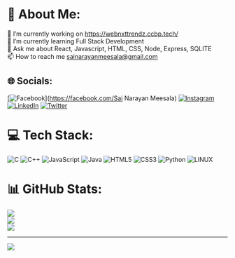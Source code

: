# 💫 About Me:
🔭 I’m currently working on https://webnxttrendz.ccbp.tech/<br>🌱 I’m currently learning Full Stack Development<br>💬 Ask me about  React, Javascript, HTML, CSS, Node, Express, SQLITE<br>📫 How to reach me sainarayanmeesala@gmail.com


## 🌐 Socials:
[![Facebook](https://img.shields.io/badge/Facebook-%231877F2.svg?logo=Facebook&logoColor=white)](https://facebook.com/Sai Narayan Meesala) [![Instagram](https://img.shields.io/badge/Instagram-%23E4405F.svg?logo=Instagram&logoColor=white)](https://instagram.com/sainarayan_netha) [![LinkedIn](https://img.shields.io/badge/LinkedIn-%230077B5.svg?logo=linkedin&logoColor=white)](https://linkedin.com/in/www.linkedin.com/in/sainarayan-meesala-36180622b) [![Twitter](https://img.shields.io/badge/Twitter-%231DA1F2.svg?logo=Twitter&logoColor=white)](https://twitter.com/Sainarayan2290) 

# 💻 Tech Stack:
![C](https://img.shields.io/badge/c-%2300599C.svg?style=for-the-badge&logo=c&logoColor=white) ![C++](https://img.shields.io/badge/c++-%2300599C.svg?style=for-the-badge&logo=c%2B%2B&logoColor=white) ![JavaScript](https://img.shields.io/badge/javascript-%23323330.svg?style=for-the-badge&logo=javascript&logoColor=%23F7DF1E) ![Java](https://img.shields.io/badge/java-%23ED8B00.svg?style=for-the-badge&logo=openjdk&logoColor=white) ![HTML5](https://img.shields.io/badge/html5-%23E34F26.svg?style=for-the-badge&logo=html5&logoColor=white) ![CSS3](https://img.shields.io/badge/css3-%231572B6.svg?style=for-the-badge&logo=css3&logoColor=white) ![Python](https://img.shields.io/badge/python-3670A0?style=for-the-badge&logo=python&logoColor=ffdd54) ![LINUX](https://img.shields.io/badge/Linux-FCC624?style=for-the-badge&logo=linux&logoColor=black)
# 📊 GitHub Stats:
![](https://github-readme-stats.vercel.app/api?username=sai2290&theme=default&hide_border=false&include_all_commits=true&count_private=true)<br/>
![](https://github-readme-streak-stats.herokuapp.com/?user=sai2290&theme=default&hide_border=false)<br/>
![](https://github-readme-stats.vercel.app/api/top-langs/?username=sai2290&theme=default&hide_border=false&include_all_commits=true&count_private=true&layout=compact)

---
[![](https://visitcount.itsvg.in/api?id=sai2290&icon=0&color=0)](https://visitcount.itsvg.in)

<!-- Proudly created with GPRM ( https://gprm.itsvg.in ) -->

